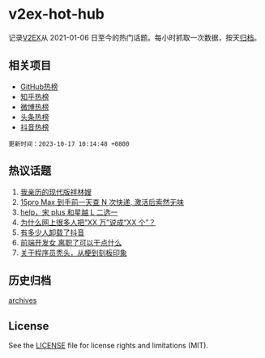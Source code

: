 # v2ex-hot-hub

 记录[V2EX](https://www.v2ex.com/)从 2021-01-06 日至今的热门话题。每小时抓取一次数据，按天[归档](archives)。
 
 ## 相关项目

- [GitHub热榜](https://github.com/it985/github-hot-hub)
- [知乎热榜](https://github.com/it985/zhihu-hot-hub)
- [微博热榜](https://github.com/it985/weibo-hot-hub)
- [头条热榜](https://github.com/it985/toutiao-hot-hub)
- [抖音热榜](https://github.com/it985/douyin-hot-hub)


 `更新时间：2023-10-17 10:14:48 +0800`

## 热议话题

1. [我亲历的现代版祥林嫂](https://www.v2ex.com/t/982321)
1. [15pro Max 到手前一天查 N 次快递, 激活后索然无味](https://www.v2ex.com/t/982312)
1. [help，宋 plus 和星越 L 二选一](https://www.v2ex.com/t/982327)
1. [为什么网上很多人把“XX 万”说成“XX 个”？](https://www.v2ex.com/t/982448)
1. [有多少人卸载了抖音](https://www.v2ex.com/t/982588)
1. [前端开发女 离职了可以干点什么](https://www.v2ex.com/t/982445)
1. [关于程序员秃头，从梗到刻板印象](https://www.v2ex.com/t/982338)

## 历史归档

[archives](archives)

## License

See the [LICENSE](LICENSE) file for license rights and limitations (MIT).
